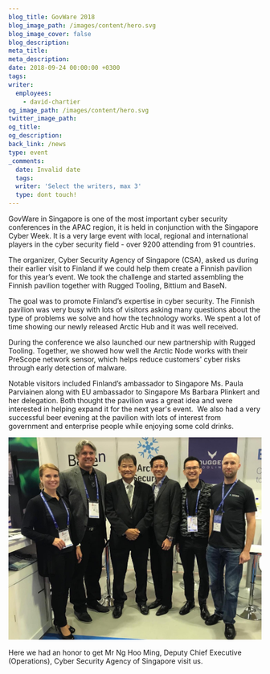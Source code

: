```yaml
---
blog_title: GovWare 2018
blog_image_path: /images/content/hero.svg
blog_image_cover: false
blog_description:
meta_title:
meta_description:
date: 2018-09-24 00:00:00 +0300
tags:
writer:
  employees:
    - david-chartier
og_image_path: /images/content/hero.svg
twitter_image_path:
og_title:
og_description:
back_link: /news
type: event
_comments:
  date: Invalid date
  tags:
  writer: 'Select the writers, max 3'
  type: dont touch!
---
```


GovWare in Singapore is one of the most important cyber security conferences in the APAC region, it is held in conjunction with the Singapore Cyber Week. It is a very large event with local, regional and international players in the cyber security field - over 9200 attending from 91 countries.&nbsp;

The organizer, Cyber Security Agency of Singapore (CSA), asked us during their earlier visit to Finland if we could help them create a Finnish pavilion for this year’s event. We took the challenge and started assembling the Finnish pavilion together with Rugged Tooling, Bittium and BaseN. &nbsp;

The goal was to promote Finland’s expertise in cyber security. The Finnish pavilion was very busy with lots of visitors asking many questions about the type of problems we solve and how the technology works. We spent a lot of time showing our newly released Arctic Hub and it was well received.&nbsp;

During the conference we also launched our new partnership with Rugged Tooling. Together, we showed how well the Arctic Node works with their PreScope network sensor, which helps reduce customers' cyber risks through early detection of malware.&nbsp;

Notable visitors included Finland’s ambassador to Singapore Ms. Paula Parviainen along with EU ambassador to Singapore Ms Barbara Plinkert and her delegation. Both thought the pavilion was a great idea and were interested in helping expand it for the next year's event.&nbsp; We also had a very successful beer evening at the pavilion with lots of interest from government and enterprise people while enjoying some cold drinks.

![](/images/content/arctic-with-csa.jpeg)

Here we had an honor to get Mr Ng Hoo Ming, Deputy Chief Executive (Operations), Cyber Security Agency of Singapore visit us.